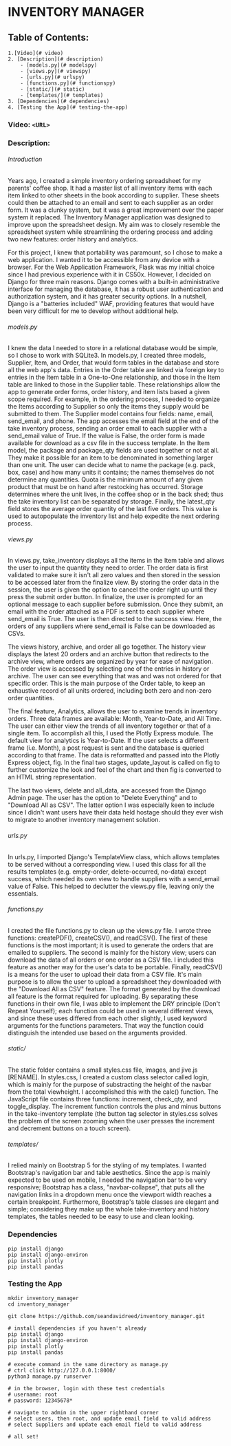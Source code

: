# INVENTORY MANAGER

## Table of Contents:

    1.[Video](# video)
    2. [Description](# description)
        - [models.py](# modelspy)
        - [views.py](# viewspy)
        - [urls.py](# urlspy)
        - [functions.py](# functionspy)
        - [static/](# static)
        - [templates/](# templates)
    3. [Dependencies](# dependencies)
    4. [Testing the App](# testing-the-app)

### Video: `<URL>`

### Description:

###### Introduction

Years ago, I created a simple inventory ordering spreadsheet for my parents' coffee shop. It had a master list of all inventory items with each item linked to other sheets in the book according to supplier. These sheets could then be attached to an email and sent to each supplier as an order form. It was a clunky system, but it was a great improvement over the paper system it replaced. The Inventory Manager application was designed to improve upon the spreadsheet design. My aim was to closely resemble the spreadsheet system while streamlining the ordering process and adding two new features: order history and analytics.

For this project, I knew that portability was paramount, so I chose to make a web application. I wanted it to be accessible from any device with a browser. For the Web Application Framework, Flask was my initial choice since I had previous experience with it in CS50x. However, I decided on Django for three main reasons. Django comes with a built-in administrative interface for managing the database, it has a robust user authentication and authorization system, and it has greater security options. In a nutshell, Django is a "batteries included" WAF, providing features that would have been very difficult for me to develop without additional help.

###### models.py

I knew the data I needed to store in a relational database would be simple, so I chose to work with SQLite3. In models.py, I created three models, Supplier, Item, and Order, that would form tables in the database and store all the web app's data. Entries in the Order table are linked via foreign key to entries in the Item table in a One-to-One relationship, and those in the Item table are linked to those in the Supplier table. These relationships allow the app to generate order forms, order history, and item lists based a given scope required. For example, in the ordering process, I needed to organize the Items according to Supplier so only the items they supply would be submitted to them. The Supplier model contains four fields: name, email, send_email, and phone. The app accesses the email field at the end of the take inventory process, sending an order email to each supplier with a send_email value of True. If the value is False, the order form is made available for download as a csv file in the success template. In the Item model, the package and package_qty fields are used together or not at all. They make it possible for an item to be denominated in something larger than one unit. The user can decide what to name the package (e.g. pack, box, case) and how many units it contains; the names themselves do not determine any quantities. Quota is the minimum amount of any given product that must be on hand after restocking has occurred. Storage determines where the unit lives, in the coffee shop  or in the back shed; thus the take inventory list can be separated by storage. Finally, the latest_qty field stores the average order quantity of the last five orders. This value is used to autopopulate the inventory list and help expedite the next ordering process.

###### views.py

In views.py, take_inventory displays all the items in the Item table and allows the user to input the quantity they need to order. The order data is first validated to make sure it isn't all zero values and then stored in the session to be accessed later from the finalize view. By storing the order data in the session, the user is given the option to cancel the order right up until they press the submit order button. In finalize, the user is prompted for an optional message to each supplier before submission. Once they submit, an email with the order attached as a PDF is sent to each supplier where send_email is True.  The user is then directed to the success view. Here, the orders of any suppliers where send_email is False can be downloaded as CSVs.

The views history, archive, and order all go together. The history view displays the latest 20 orders and an archive button that redirects to the archive view, where orders are organized by year for ease of navigation. The order view is accessed by selecting one of the entries in history or archive. The user can see everything that was and was not ordered for that specific order. This is the main purpose of the Order table, to keep an exhaustive record of all units ordered, including both zero and non-zero order quantities.

The final feature, Analytics, allows the user to examine trends in inventory orders. Three data frames are available: Month, Year-to-Date, and All Time. The user can either view the trends of all inventory together or that of a single item. To accomplish all this, I used the Plotly Express module. The default view for analytics is Year-to-Date. If the user selects a different frame (i.e. Month), a post request is sent and the database is queried according to that frame. The data is reformatted and passed into the Plotly Express object, fig. In the final two stages, update_layout is called on fig to further customize the look and feel of the chart and then fig is converted to an HTML string representation.

The last two views, delete and all_data, are accessed from the Django Admin page. The user has the option to "Delete Everything" and to "Download All as CSV". The latter option I was especially keen to include since I didn't want users have their data held hostage should they ever wish to migrate to another inventory management solution.

###### urls.py

In urls.py, I imported Django's TemplateView class, which allows templates to be served without a corresponding view. I used this class for all the results templates (e.g. empty-order, delete-occurred, no-data) except success, which needed its own view to handle suppliers with a send_email value of False. This helped to declutter the views.py file, leaving only the essentials.

###### functions.py

I created the file functions.py to clean up the views.py file. I wrote three functions: createPDF(), createCSV(), and readCSV(). The first of these functions is the most important; it is used to generate the orders that are emailed to suppliers. The second is mainly for the history view; users can download the data of all orders or one order as a CSV file. I included this feature as another way for the user's data to be portable. Finally, readCSV() is a means for the user to upload their data from a CSV file. It's main purpose is to allow the user to upload a spreadsheet they downloaded with the "Download All as CSV" feature. The format generated by the download all feature is the format required for uploading. By separating these functions in their own file, I was able to implement the DRY principle (Don't Repeat Yourself); each function could be used in several different views, and since these uses differed from each other slightly, I used keyword arguments for the functions parameters. That way the function could distinguish the intended use based on the arguments provided.

###### static/

The static folder contains a small styles.css file, images, and jive.js [RENAME]. In styles.css, I created a custom class selector called login, which is mainly for the purpose of substracting the height of the navbar from the total viewheight. I accomplished this with the calc() function. The JavaScript file contains three functions: increment, check_qty, and toggle_display. The increment function controls the plus and minus buttons in the take-inventory template (the button tag selector in styles.css solves the problem of the screen zooming when the user presses the increment and decrement buttons on a touch screen).

###### templates/

I relied mainly on Bootstrap 5 for the styling of my templates. I wanted Bootstrap's navigation bar and table aesthetics. Since the app is mainly expected to be used on mobile, I needed the navigation bar to be very responsive; Bootstrap has a class, "navbar-collapse", that puts all the navigation links in a dropdown menu once the viewport width reaches a certain breakpoint. Furthermore, Bootstrap's table classes are elegant and simple; considering they make up the whole take-inventory and history templates, the tables needed to be easy to use and clean looking.

### Dependencies

```
pip install django
pip install django-environ
pip install plotly
pip install pandas
```

### Testing the App

```
mkdir inventory_manager
cd inventory_manager

git clone https://github.com/seandavidreed/inventory_manager.git

# install dependencies if you haven't already
pip install django
pip install django-environ
pip install plotly
pip install pandas

# execute command in the same directory as manage.py
# ctrl click http://127.0.0.1:8000/
python3 manage.py runserver

# in the browser, login with these test credentials
# username: root
# password: 12345678*

# navigate to admin in the upper righthand corner
# select users, then root, and update email field to valid address
# select Suppliers and update each email field to valid address

# all set!
```
